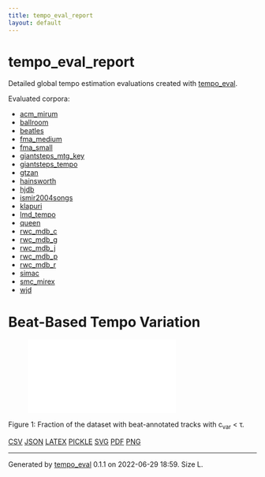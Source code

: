 ```yaml
---
title: tempo_eval_report
layout: default
---
```


# tempo_eval_report

Detailed global tempo estimation evaluations created with [tempo_eval](https://tempoeval.github.io/tempo_eval/).

Evaluated corpora:

- [acm_mirum](acm_mirum.md)
- [ballroom](ballroom.md)
- [beatles](beatles.md)
- [fma_medium](fma_medium.md)
- [fma_small](fma_small.md)
- [giantsteps_mtg_key](giantsteps_mtg_key.md)
- [giantsteps_tempo](giantsteps_tempo.md)
- [gtzan](gtzan.md)
- [hainsworth](hainsworth.md)
- [hjdb](hjdb.md)
- [ismir2004songs](ismir2004songs.md)
- [klapuri](klapuri.md)
- [lmd_tempo](lmd_tempo.md)
- [queen](queen.md)
- [rwc_mdb_c](rwc_mdb_c.md)
- [rwc_mdb_g](rwc_mdb_g.md)
- [rwc_mdb_j](rwc_mdb_j.md)
- [rwc_mdb_p](rwc_mdb_p.md)
- [rwc_mdb_r](rwc_mdb_r.md)
- [simac](simac.md)
- [smc_mirex](smc_mirex.md)
- [wjd](wjd.md)

# Beat-Based Tempo Variation

<figure>
<embed type="image/svg+xml" src="figures/all_variation.svg">
</figure>

<a name="figure1"></a>Figure 1: Fraction of the dataset with beat-annotated tracks with c<sub>var</sub> < τ.

[CSV](data/all_variation.csv "Download data as CSV") [JSON](data/all_variation.json "Download data as JSON") [LATEX](data/all_variation.latex "Download data as LATEX") [PICKLE](data/all_variation.pickle "Download data as PICKLE") [SVG](figures/all_variation.svg "Open Figure") [PDF](figures/all_variation.pdf "Open Figure") [PNG](figures/all_variation.png "Open Figure") 

-------------------------
Generated by [tempo_eval](https://tempoeval.github.io/tempo_eval/) 0.1.1 on 2022-06-29 18:59. Size L.
